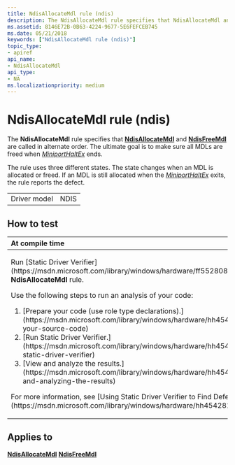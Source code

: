 ```yaml
---
title: NdisAllocateMdl rule (ndis)
description: The NdisAllocateMdl rule specifies that NdisAllocateMdl and NdisFreeMdl are called in alternate order. The ultimate goal is to make sure all MDLs are freed when MiniportHaltEx ends.
ms.assetid: 8146E72B-0B63-4224-9677-5E6FEFCEB745
ms.date: 05/21/2018
keywords: ["NdisAllocateMdl rule (ndis)"]
topic_type:
- apiref
api_name:
- NdisAllocateMdl
api_type:
- NA
ms.localizationpriority: medium
---
```


# NdisAllocateMdl rule (ndis)


The **NdisAllocateMdl** rule specifies that [**NdisAllocateMdl**](https://msdn.microsoft.com/library/windows/hardware/ff561605) and [**NdisFreeMdl**](https://msdn.microsoft.com/library/windows/hardware/ff562575) are called in alternate order. The ultimate goal is to make sure all MDLs are freed when [*MiniportHaltEx*](https://msdn.microsoft.com/library/windows/hardware/ff559388) ends.

The rule uses three different states. The state changes when an MDL is allocated or freed. If an MDL is still allocated when the [*MiniportHaltEx*](https://msdn.microsoft.com/library/windows/hardware/ff559388) exits, the rule reports the defect.

|              |      |
|--------------|------|
| Driver model | NDIS |

How to test
-----------

<table>
<colgroup>
<col width="100%" />
</colgroup>
<thead>
<tr class="header">
<th align="left">At compile time</th>
</tr>
</thead>
<tbody>
<tr class="odd">
<td align="left"><p>Run [Static Driver Verifier](https://msdn.microsoft.com/library/windows/hardware/ff552808) and specify the <strong>NdisAllocateMdl</strong> rule.</p>
Use the following steps to run an analysis of your code:
<ol>
<li>[Prepare your code (use role type declarations).](https://msdn.microsoft.com/library/windows/hardware/hh454281#preparing-your-source-code)</li>
<li>[Run Static Driver Verifier.](https://msdn.microsoft.com/library/windows/hardware/hh454281#running-static-driver-verifier)</li>
<li>[View and analyze the results.](https://msdn.microsoft.com/library/windows/hardware/hh454281#viewing-and-analyzing-the-results)</li>
</ol>
<p>For more information, see [Using Static Driver Verifier to Find Defects in Drivers](https://msdn.microsoft.com/library/windows/hardware/hh454281).</p></td>
</tr>
</tbody>
</table>

Applies to
----------

[**NdisAllocateMdl**](https://msdn.microsoft.com/library/windows/hardware/ff561605)
[**NdisFreeMdl**](https://msdn.microsoft.com/library/windows/hardware/ff562575)
 

 





